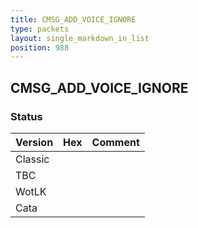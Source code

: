```yaml
---
title: CMSG_ADD_VOICE_IGNORE
type: packets
layout: single_markdown_in_list
position: 988
---
```


## CMSG_ADD_VOICE_IGNORE

### Status

Version | Hex | Comment
---------- | ---------- | ---------- 
Classic |  |  
TBC |  |  
WotLK |  |  
Cata |  |  
